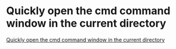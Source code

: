 # Quickly open the cmd command window in the current directory
[Quickly open the cmd command window in the current directory](https://aiwithcloud.com/2022/09/16/quickly_open_the_cmd_command_window_in_the_current_directory/)